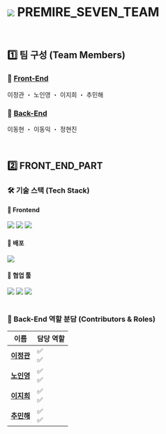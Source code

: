 # <img src="https://avatars.githubusercontent.com/u/219304290?s=48&v=4"> PREMIRE_SEVEN_TEAM

<br>

## 1️⃣ 팀 구성 (Team Members)
### 🔹 [Front-End](https://github.com/PREMIER-SEVEN-TEAM/ps_frontend)
이정관 ・ 노인영 ・ 이지희 ・ 추민해
### 🔹 [Back-End](https://github.com/PREMIER-SEVEN-TEAM/ps_backend)
이동현 ・ 이동익 ・ 정현진
<br>

<br>

## 2️⃣ FRONT_END_PART

### 🛠️ 기술 스택 (Tech Stack)
#### 🔹 Frontend
<img src="https://img.shields.io/badge/TypeScript-3178C6?style=for-the-badge&logo=typescript&logoColor=white"/> <img src="https://img.shields.io/badge/React-61DAFB?style=for-the-badge&logo=react&logoColor=black"/> <img src="https://img.shields.io/badge/Redux-764ABC?style=for-the-badge&logo=redux&logoColor=white"/>

#### 🔹 배포
<img src="https://img.shields.io/badge/Vercel-000000?style=for-the-badge&logo=vercel&logoColor=white"/> 

#### 🔹 협업 툴
<img src="https://img.shields.io/badge/Git-F05032?style=for-the-badge&logo=git&logoColor=white"/> <img src="https://img.shields.io/badge/GitHub-181717?style=for-the-badge&logo=github&logoColor=white"/> <img src="https://img.shields.io/badge/Notion-000000?style=for-the-badge&logo=notion&logoColor=white"/>
<br><br>

### 👥 Back-End 역할 분담 (Contributors & Roles)

| 이름 | 담당 역할 |
|------|------------|
| [**이정관**](https://github.com/LEEJUNGKWAN1) | ✅ <br>✅ |
| [**노인영**](https://github.com/ines2131) | ✅ <br>✅ |
| [**이지희**](https://github.com/heeji9290) | ✅ <br>✅ |
| [**추민해**](https://github.com/minechoo) | ✅ <br>✅ |
